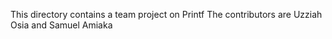 This directory contains a team project on Printf
The contributors are
Uzziah Osia and Samuel Amiaka
